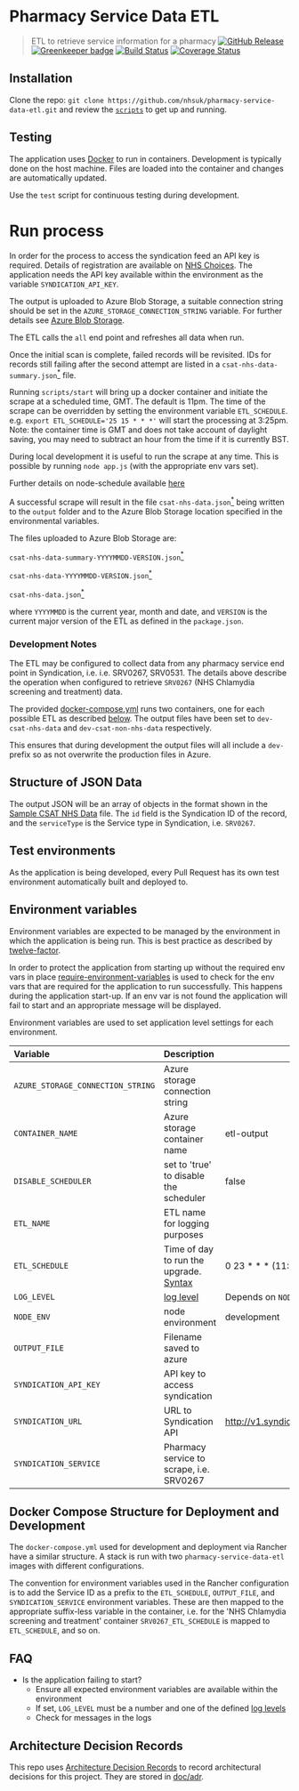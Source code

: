 # Pharmacy Service Data ETL
> ETL to retrieve service information for a pharmacy
[![GitHub Release](https://img.shields.io/github/release/nhsuk/pharmacy-service-data-etl.svg)](https://github.com/nhsuk/pharmacy-service-data-etl/releases/latest/)
[![Greenkeeper badge](https://badges.greenkeeper.io/nhsuk/pharmacy-service-data-etl.svg)](https://greenkeeper.io/)
[![Build Status](https://travis-ci.org/nhsuk/pharmacy-service-data-etl.svg?branch=master)](https://travis-ci.org/nhsuk/pharmacy-service-data-etl)
[![Coverage Status](https://coveralls.io/repos/github/nhsuk/pharmacy-service-data-etl/badge.svg?branch=master)](https://coveralls.io/github/nhsuk/pharmacy-service-data-etl?branch=master)
## Installation

Clone the repo: `git clone https://github.com/nhsuk/pharmacy-service-data-etl.git`
and review the [`scripts`](scripts) to get up and running.

## Testing

The application uses [Docker](https://www.docker.com/) to run in containers.
Development is typically done on the host machine. Files are loaded into the
container and changes are automatically updated.

Use the `test` script for continuous testing during development.

# Run process

In order for the process to access the syndication feed an API key is required.
Details of registration are available on
[NHS Choices](http://www.nhs.uk/aboutNHSChoices/professionals/syndication/Pages/Webservices.aspx).
The application needs the API key available within the environment as the variable `SYNDICATION_API_KEY`.

The output is uploaded to Azure Blob Storage, a suitable connection string should be set in the `AZURE_STORAGE_CONNECTION_STRING` variable.
For further details see [Azure Blob Storage](https://azure.microsoft.com/en-gb/services/storage/blobs/).

The ETL calls the `all` end point and refreshes all data when run.

Once the initial scan is complete, failed records will be revisited. IDs for records still failing after the second attempt
are listed in a `csat-nhs-data-summary.json`[<sup>*</sup>](#development-notes) file.

Running `scripts/start` will bring up a docker container and initiate the scrape at a scheduled time, GMT. The default is
11pm. The time of the scrape can be overridden by setting the environment variable `ETL_SCHEDULE`.
e.g. `export ETL_SCHEDULE='25 15 * * *'` will start the processing at 3:25pm. 
Note: the container time is GMT and does not take account of daylight saving, you may need to subtract an hour from the time if
it is currently BST.

During local development it is useful to run the scrape at any time. This is possible by running `node app.js` (with the appropriate env vars set).

Further details on node-schedule available
[here](https://www.npmjs.com/package/node-schedule)

A successful scrape will result in the file `csat-nhs-data.json`[<sup>*</sup>](#development-notes) being written to the `output` folder and to the Azure Blob Storage
location specified in the environmental variables.

The files uploaded to Azure Blob Storage are:

`csat-nhs-data-summary-YYYYMMDD-VERSION.json`[<sup>*</sup>](#development-notes)

`csat-nhs-data-YYYYMMDD-VERSION.json`[<sup>*</sup>](#development-notes)

`csat-nhs-data.json`[<sup>*</sup>](#development-notes)

where `YYYYMMDD` is the current year, month and date, and `VERSION` is the current major version of the ETL as defined in the `package.json`.

### Development Notes
The ETL may be configured to collect data from any pharmacy service end point in Syndication, i.e.  i.e. SRV0267, SRV0531.
The details above describe the operation when configured to retrieve `SRV0267` (NHS Chlamydia screening and treatment) data.

The provided [docker-compose.yml](docker-compose.yml) runs two containers, one for each possible ETL as described
[below](#docker-compose-structure-for-deployment-and-development). The output files have been set to `dev-csat-nhs-data`
and `dev-csat-non-nhs-data` respectively.

This ensures that during development the output files will all include a `dev-` prefix so as not overwrite the production files in Azure.

## Structure of JSON Data

The output JSON will be an array of objects in the format shown in the [Sample CSAT NHS Data](sample-csat-nhs.data.json) file.
The `id` field is the Syndication ID of the record, and the `serviceType` is the Service type in Syndication, i.e. `SRV0267`.

## Test environments

As the application is being developed, every Pull Request has its own test
environment automatically built and deployed to.

## Environment variables

Environment variables are expected to be managed by the environment in which
the application is being run. This is best practice as described by
[twelve-factor](https://12factor.net/config).

In order to protect the application from starting up without the required
env vars in place
[require-environment-variables](https://www.npmjs.com/package/require-environment-variables)
is used to check for the env vars that are required for the application to run
successfully.
This happens during the application start-up. If an env var is not found the
application will fail to start and an appropriate message will be displayed.

Environment variables are used to set application level settings for each
environment.


| Variable                           | Description                                                                                                 | Default                                           | Required |
| :--------------------------------- | :---------------------------------------------------------------------------------------------------------- | ------------------------------------------------- | :------- |
| `AZURE_STORAGE_CONNECTION_STRING`  | Azure storage connection string                                                                             |                                                   | yes      |
| `CONTAINER_NAME`                   | Azure storage container name                                                                                | etl-output                                        |          |
| `DISABLE_SCHEDULER`                | set to 'true' to disable the scheduler                                                                      | false                                             |          |
| `ETL_NAME`                         | ETL name for logging purposes                                                                               |                                                   | yes      |
| `ETL_SCHEDULE`                     | Time of day to run the upgrade. [Syntax](https://www.npmjs.com/package/node-schedule#cron-style-scheduling) | 0 23 * * * (11:00 pm)                             |          |
| `LOG_LEVEL`                        | [log level](https://github.com/trentm/node-bunyan#levels)                                                   | Depends on `NODE_ENV`                             |          |
| `NODE_ENV`                         | node environment                                                                                            | development                                       |          |
| `OUTPUT_FILE`                      | Filename saved to azure                                                                                     |                                                   | yes      |
| `SYNDICATION_API_KEY`              | API key to access syndication                                                                               |                                                   | yes      |
| `SYNDICATION_URL`                  | URL to Syndication API                                                                                      | http://v1.syndication.nhschoices.nhs.uk           |          |
| `SYNDICATION_SERVICE`              | Pharmacy service to scrape, i.e. SRV0267                                                                    |                                                   | yes      |

## Docker Compose Structure for Deployment and Development

The `docker-compose.yml` used for development and deployment via Rancher have a similar structure.
A stack is run with two `pharmacy-service-data-etl` images with different configurations.

The convention for environment variables used in the Rancher configuration is to add the Service ID as a prefix to the
`ETL_SCHEDULE`, `OUTPUT_FILE`, and `SYNDICATION_SERVICE` environment variables.
These are then mapped to the appropriate suffix-less variable in the container, i.e. for the
'NHS Chlamydia screening and treatment'  container `SRV0267_ETL_SCHEDULE` is mapped to `ETL_SCHEDULE`, and so on.

## FAQ

* Is the application failing to start?
  * Ensure all expected environment variables are available within the environment
  * If set, `LOG_LEVEL` must be a number and one of the defined [log levels](https://github.com/trentm/node-bunyan#levels)
  * Check for messages in the logs

## Architecture Decision Records

This repo uses
[Architecture Decision Records](http://thinkrelevance.com/blog/2011/11/15/documenting-architecture-decisions)
to record architectural decisions for this project.
They are stored in [doc/adr](doc/adr).
